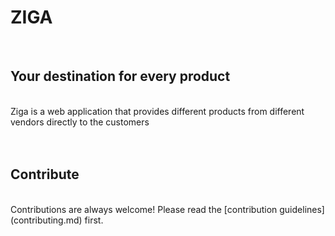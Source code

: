 <h1>ZIGA</h1> <br> 
<h2>Your destination for every product </h2> <br>
Ziga is a web application that provides different products from different vendors directly to the customers
<br><br><br>
<h2>Contribute </h2> <br>
Contributions are always welcome!
Please read the [contribution guidelines](contributing.md) first.
<br><br>
